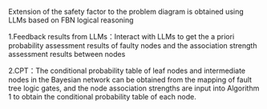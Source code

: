 Extension of the safety factor to the problem diagram is obtained using LLMs based on FBN logical reasoning

1.Feedback results from LLMs：Interact with LLMs to get the a priori probability assessment results of faulty nodes and the association strength assessment results between nodes

2.CPT：The conditional probability table of leaf nodes and intermediate nodes in the Bayesian network can be obtained from the mapping of fault tree logic gates, and the node association strengths are input into Algorithm 1 to obtain the conditional probability table of each node.
